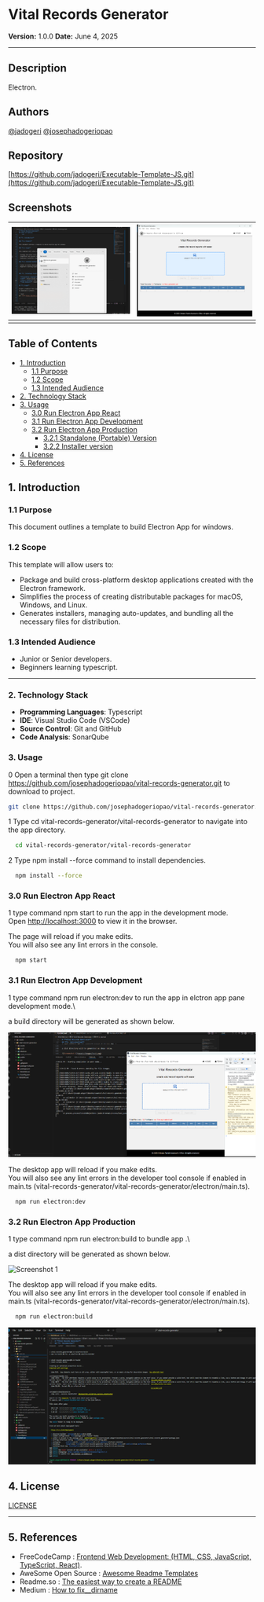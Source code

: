 # **Vital Records Generator**

**Version:** 1.0.0
**Date:** June 4, 2025

---

## Description

Electron.

## Authors

[@jadogeri](https://www.github.com/jadogeri)
[@josephadogeriopao](https://www.github.com/josephadogeriopao)

## Repository

 [https://github.com/jadogeri/Executable-Template-JS.git](https://github.com/jadogeri/Executable-Template-JS.git)

## Screenshots

| ![Screenshot 1](assets/images/screenshot1.png) | ![screenshot 2](assets/images/screenshot2.png) |
| -------------------------------------------- | -------------------------------------------- |
|                                              |                                              |

## Table of Contents

<ul>
    <li><a href="#1-introduction">1. Introduction</a>
        <ul>
          <li><a href="#11-purpose">1.1 Purpose</a> </li>
          <li><a href="#12-scope">1.2 Scope</a> </li>
          <li><a href="#13-intended-audience">1.3 Intended Audience</a> </li>
        </ul>
    </li>
    <li><a href="#2-technology-stack">2. Technology Stack</a> </li>
    <li><a href="#3-usage">3. Usage</a> 
        <ul>
            <li><a href="#30-run-electron-app-react">3.0 Run Electron App React</a> </li>
            <li><a href="#31-run-electron-app-development">3.1 Run Electron App Development</a> </li>
            <li><a href="#32-run-electron-app-production">3.2 Run Electron App Production</a> 
                <ul> 
                    <li><a href="#5-references">3.2.1 Standalone (Portable) Version</a></li>
                    <li><a href="#5-references">3.2.2  Installer version</a></li>
                </ul>
            </li>
        </ul>
    </li>  
    <li><a href="#4-license">4. License</a> </li>
    <li><a href="#5-references">5. References</a></li>
</ul>

## **1. Introduction**

### **1.1 Purpose**

This document outlines a template to build Electron App for windows.

### **1.2 Scope**

This template will allow users to:

- Package and build cross-platform desktop applications created with the Electron framework. 
- Simplifies the process of creating distributable packages for macOS, Windows, and Linux. 
- Generates installers, managing auto-updates, and bundling all the necessary files for distribution.

### **1.3 Intended Audience**

- Junior or Senior developers.
- Beginners learning typescript.

---

### **2. Technology Stack**

- **Programming Languages**: Typescript
- **IDE**: Visual Studio Code (VSCode)
- **Source Control**: Git and GitHub
- **Code Analysis**: SonarQube

### **3. Usage**

0 Open a terminal then type git clone https://github.com/josephadogeriopao/vital-records-generator.git
to download to project.

```bash
git clone https://github.com/josephadogeriopao/vital-records-generator.git

```

1 Type cd vital-records-generator/vital-records-generator to navigate into the app directory.

```bash
  cd vital-records-generator/vital-records-generator
```

2 Type npm install --force command to install dependencies.

```bash
  npm install --force
```

### 3.0 Run Electron App React ###

1 type command npm start to run the app in the development mode.\
Open [http://localhost:3000](http://localhost:3000) to view it in the browser.

The page will reload if you make edits.\
You will also see any lint errors in the console.

```bash
  npm start
```

### 3.1 Run Electron App Development ###

1 type command npm run electron:dev to run the app in elctron app pane development mode.\

a build directory will be generated as shown below.

![Screenshot 1](assets/images/dev.png) 


The desktop app will reload if you make edits.\
You will also see any lint errors in the developer tool console if enabled in main.ts (vital-records-generator/vital-records-generator/electron/main.ts).


```bash
  npm run electron:dev
```

### 3.2 Run Electron App Production ###

1 type command npm run electron:build to bundle app .\

a dist directory will be generated as shown below.

![Screenshot 1](assets/images/test.png) 


The desktop app will reload if you make edits.\
You will also see any lint errors in the developer tool console if enabled in main.ts (vital-records-generator/vital-records-generator/electron/main.ts).


```bash
  npm run electron:build
```

![Screenshot 1](assets/images/prod.png) 



## **4. License**

[LICENSE](/LICENSE)

---

## **5. References**

* FreeCodeCamp : [Frontend Web Development: (HTML, CSS, JavaScript, TypeScript, React)](https://www.youtube.com/watch?v=MsnQ5uepIa).
* AweSome Open Source : [Awesome Readme Templates](https://awesomeopensource.com/project/elangosundar/awesome-README-templates)
* Readme.so : [The easiest way to create a README](https://readme.so/)
* Medium : [How to fix__dirname](https://iamwebwiz.medium.com/how-to-fix-dirname-is-not-defined-in-es-module-scope-34d94a86694d)
